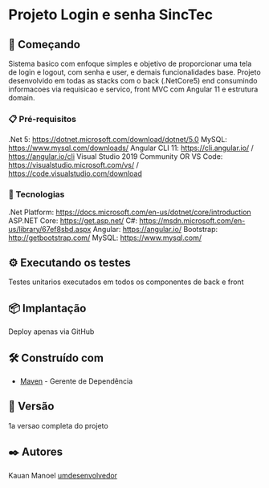 # Projeto Login e senha SincTec

## 🚀 Começando

Sistema basico com enfoque simples e objetivo de proporcionar uma tela de login e logout, com senha e user, e demais funcionalidades base.
Projeto desenvolvido em todas as stacks com o back (.NetCore5) end consumindo informacoes via requisicao e servico, front MVC com Angular 11 e estrutura domain.

### 📋 Pré-requisitos

.Net 5: https://dotnet.microsoft.com/download/dotnet/5.0
MySQL: https://www.mysql.com/downloads/
Angular CLI 11: https://cli.angular.io/ / https://angular.io/cli
Visual Studio 2019 Community OR VS Code: https://visualstudio.microsoft.com/vs/ / https://code.visualstudio.com/download

### 🔧 Tecnologias

.Net Platform: https://docs.microsoft.com/en-us/dotnet/core/introduction
ASP.NET Core: https://get.asp.net/
C#: https://msdn.microsoft.com/en-us/library/67ef8sbd.aspx
Angular: https://angular.io/
Bootstrap: http://getbootstrap.com/
MySQL: https://www.mysql.com/

## ⚙️ Executando os testes

Testes unitarios executados em todos os componentes de back e front

## 📦 Implantação

Deploy apenas via GitHub

## 🛠️ Construído com

* [Maven](https://maven.apache.org/) - Gerente de Dependência

## 📌 Versão

1a versao completa do projeto
## ✒️ Autores

Kauan Manoel [umdesenvolvedor](https://github.com/linkParaPerfil)

